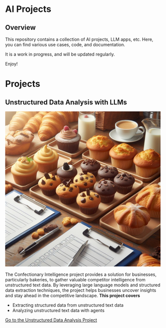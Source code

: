 # AI Projects

## Overview
This repository contains a collection of AI projects, LLM apps, etc. Here, you can find various use cases, code, and documentation.

It is a work in progress, and will be updated regularly.

Enjoy!

# Projects 
## Unstructured Data Analysis with LLMs

<img src="unstructured_data/img/clipboard.jpeg" alt="drawing" width="500"/>

The Confectionary Intelligence project provides a solution for businesses, particularly bakeries, to gather valuable competitor intelligence from unstructured text data. By leveraging large language models and structured data extraction techniques, the project helps businesses uncover insights and stay ahead in the competitive landscape.
**This project covers**
* Extracting structured data from unstructured text data
* Analyzing unstructured text data with agents

[Go to the Unstructured Data Analysis Project](/unstructured_data)
